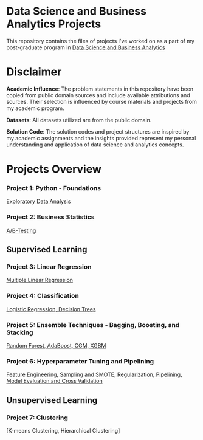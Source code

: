 # Data Science and Business Analytics Projects
This repository contains the files of projects I've worked on as a part of my post-graduate program in [Data Science and Business Analytics](https://olympus.mygreatlearning.com/eportfolio)

# Disclaimer
**Academic Influence**: The problem statements in this repository have been copied from public domain sources and include available attributions and sources. Their selection is influenced by course materials and projects from my academic program.

**Datasets**: All datasets utilized are from the public domain.

**Solution Code**: The solution codes and project structures are inspired by my academic assignments and the insights provided represent my personal understanding and application of data science and analytics concepts.

# Projects Overview
### Project 1: Python - Foundations 
[Exploratory Data Analysis](https://www.kaggle.com/datasets/ahsan81/food-ordering-and-delivery-app-dataset) 


### Project 2: Business Statistics
[A/B-Testing](https://www.kaggle.com/code/lilyhyseni/ab-testing) 

## Supervised Learning 
### Project 3: Linear Regression 
[Multiple Linear Regression](https://www.kaggle.com/code/lilyhyseni/supervised-learning-linear-regression-recell)

### Project 4: Classification
[Logistic Regression, Decision Trees](https://www.kaggle.com/code/lilyhyseni/supervised-learning-classification)

### Project 5: Ensemble Techniques - Bagging, Boosting, and Stacking
[Random Forest, AdaBoost, CGM, XGBM](https://www.kaggle.com/code/lilyhyseni/ensemble-techniques-bagging-boosting-stacking?scriptVersionId=159819339)

### Project 6: Hyperparameter Tuning and Pipelining 
[Feature Engineering, Sampling and SMOTE, Regularization, Pipelining, Model Evaluation and Cross Validation](https://www.kaggle.com/lilyhyseni/renewind-energy-tuning-pipelining-ml-models/edit)

## Unsupervised Learning

### Project 7: Clustering
[K-means Clustering, Hierarchical Clustering]
